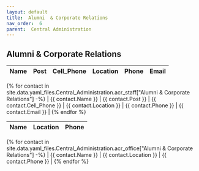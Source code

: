 ```yaml
---
layout: default
title:  Alumni  & Corporate Relations
nav_order:  6
parent:  Central Administration
---
```




## Alumni & Corporate Relations


| Name | Post | Cell_Phone | Location | Phone | Email |
| --- | --- | --- | --- | --- | --- |
{% for contact in site.data.yaml_files.Central_Administration.acr_staff["Alumni \& Corporate Relations"] -%}
| {{ contact.Name }} | {{ contact.Post }} | {{ contact.Cell_Phone }} | {{ contact.Location }} | {{ contact.Phone }} | {{ contact.Email }} |
{% endfor %}


 


| Name | Location | Phone |
| --- | --- | --- |
{% for contact in site.data.yaml_files.Central_Administration.acr_office["Alumni \& Corporate Relations"] -%}
| {{ contact.Name }} | {{ contact.Location }} | {{ contact.Phone }} |
{% endfor %}
